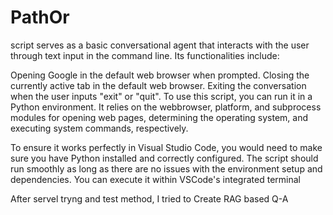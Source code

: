 # PathOr



 script serves as a basic conversational agent that interacts with the user through text input in the command line. Its functionalities include:

Opening Google in the default web browser when prompted.
Closing the currently active tab in the default web browser.
Exiting the conversation when the user inputs "exit" or "quit".
To use this script, you can run it in a Python environment. It relies on the webbrowser, platform, and subprocess modules for opening web pages, determining the operating system, and executing system commands, respectively.

To ensure it works perfectly in Visual Studio Code, you would need to make sure you have Python installed and correctly configured. The script should run smoothly as long as there are no issues with the environment setup and dependencies. You can execute it within VSCode's integrated terminal




After servel tryng and test method, I tried to Create RAG based Q-A
